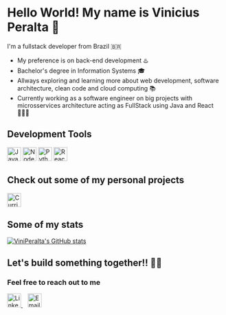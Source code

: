 # Hello World! My name is Vinicius Peralta 👋

I'm a fullstack developer from Brazil 🇧🇷

- My preference is on back-end development ♨️
- Bachelor's degree in Information Systems 🎓
- Allways exploring and learning more about web development, software architecture, clean code and cloud computing 📚
- Currently working as a software engineer on big projects with microsservices architecture acting as FullStack using Java and React 👨🏼‍💻

## Development Tools

<img src="https://github.com/user-attachments/assets/8ea25326-31d4-4cbc-a544-34732f587f2b" alt="Java" title="Java" width="32" height="32">
<img src="https://github.com/user-attachments/assets/683f3321-89d3-400d-a1fd-2c4499583bb9" alt="Node JS" title="Node JS" width="32" height="32">
<img src="https://github.com/user-attachments/assets/f8b85e54-aec5-4b21-b354-f10810b4c722" alt="Python" title="Python" width="32" height="32">
<img src="https://github.com/user-attachments/assets/251a9b98-666d-4231-a864-397b870bb6e0" alt="React JS" title="React JS" width="32" height="32">


## Check out some of my personal projects

<a href="https://github.com/Curriculum-Vitae-AI" target="_blank">
  <img src="https://github.com/user-attachments/assets/87048e87-4262-4cff-9806-2d998b534d84" alt="CurriculumAI" title="CurriculumAI" width="32" height="32">
</a>

## Some of my stats

[![ViniPeralta's GitHub stats](https://github-readme-stats.vercel.app/api?username=ViniPeralta&count_private=true&include_all_commits=true&show_icons=true&theme=tokyonight&hide=stars)](https://github.com/ViniPeralta/github-readme-stats)

## Let's build something together!! 🤝🏼
### Feel free to reach out to me

<a href="https://www.linkedin.com/in/vinicius-peralta/" target="_blank">
  <img src="https://github.com/user-attachments/assets/47d4bdcc-90cc-4f77-9621-bf0b7cae8e8e" alt="Linkedin" title="Linkedin" width="32" height="32">
</a>
&nbsp;&nbsp;
<a href="mailto:vinicius-peralta@hotmail.com" target="_blank">
  <img src="https://github.com/user-attachments/assets/cf94efd2-83c8-4a64-b842-3a90f2dc04b8" alt="Email" title="Email" width="32" height="32">
</a>
